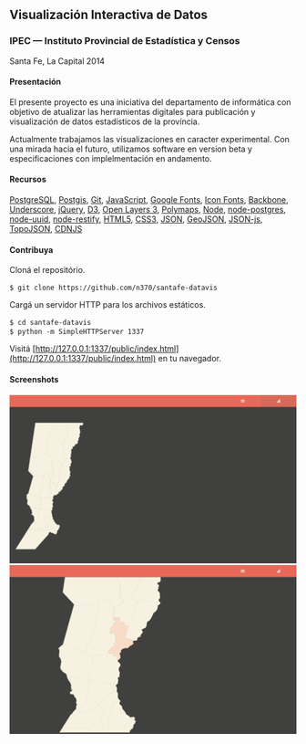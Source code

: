 Visualización Interactiva de Datos
----------------------------------

### IPEC — Instituto Provincial de Estadística y Censos
Santa Fe, La Capital 2014

#### Presentación
El presente proyecto es una iniciativa del departamento de informática con objetivo de atualizar las herramientas digitales para publicación y visualización de datos estadísticos de la província.

Actualmente trabajamos las visualizaciones en caracter experimental. Con una mirada hacia el futuro, utilizamos software en version beta y especificaciones con implelmentación en andamento.

#### Recursos
[PostgreSQL](http://www.postgresql.org/), [Postgis](http://postgis.net/), [Git](http://git-scm.com/), [JavaScript](https://developer.mozilla.org/en-US/docs/Web/JavaScript), [Google Fonts](http://www.google.com/fonts), [Icon Fonts](http://weloveiconfonts.com/), [Backbone](http://backbonejs.org/), [Underscore](http://underscorejs.org/), [jQuery](http://jquery.com/), [D3](http://d3js.org/), [Open Layers 3](http://ol3js.org/), [Polymaps](http://polymaps.org/), [Node](http://nodejs.org/), [node-postgres](https://github.com/brianc/node-postgres/), [node-uuid](https://github.com/broofa/node-uuid/), [node-restify](http://mcavage.me/node-restify/), [HTML5](http://developer.mozilla.org/en-US/docs/Web/Guide/HTML/HTML5), [CSS3](http://developer.mozilla.org/en-US/docs/Web/CSS/CSS3), [JSON](http://json.org/), [GeoJSON](http://geojson.org/), [JSON-js](https://github.com/douglascrockford/JSON-js), [TopoJSON](http://github.com/mbostock/topojson), [CDNJS](http://cdnjs.com/)

#### Contribuya
Cloná el repositório.

	$ git clone https://github.com/n370/santafe-datavis

Cargá un servidor HTTP para los archivos estáticos.

	$ cd santafe-datavis
	$ python -m SimpleHTTPServer 1337

Visitá [http://127.0.0.1:1337/public/index.html](http://127.0.0.1:1337/public/index.html) en tu navegador.

#### Screenshots
![20140207_001](screenshots/20140207_001.png)
![20140207_002](screenshots/20140207_002.png)
